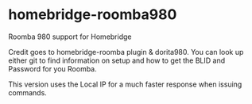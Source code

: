 # homebridge-roomba980
Roomba 980 support for Homebridge

Credit goes to homebridge-roomba plugin & dorita980. You can look up either git to find information on setup and how to get the BLID and Password for you Roomba.

This version uses the Local IP for a much faster response when issuing commands.
